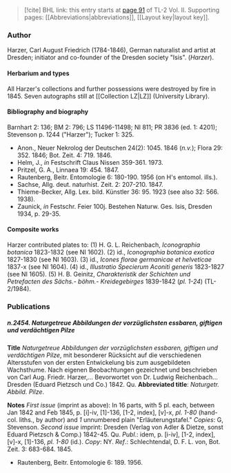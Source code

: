 > [!cite] BHL link: this entry starts at [page 91](https://www.biodiversitylibrary.org/item/103253#page/117/mode/1up) of TL-2 Vol. II.
> Supporting pages: [[Abbreviations|abbreviations]], [[Layout key|layout key]].

### Author

Harzer, Carl August Friedrich (1784-1846), German naturalist and artist at Dresden; initiator and co-founder of the Dresden society "Isis". (*Harzer*).

#### Herbarium and types

All Harzer's collections and further possessions were destroyed by fire in 1845. Seven autographs still at [[Collection LZ|LZ]] (University Library).

#### Bibliography and biography

Barnhart 2: 136; BM 2: 796; LS 11496-11498; NI 811; PR 3836 (ed. 1: 4201); Stevenson p. 1244 ("Harzer"); Tucker 1: 325.
- Anon., Neuer Nekrolog der Deutschen 24(2): 1045. 1846 (*n.v.*); Flora 29: 352. 1846; Bot. Zeit. 4: 719. 1846.
- Helm, J., *in* Festschrift Claus Nissen 359-361. 1973.
- Pritzel, G. A., Linnaea 19: 454. 1847.
- Rautenberg, Beitr. Entomologie 6: 180-190. 1956 (on H's entomol. ills.).
- Sachse, Allg. deut. naturhist. Zeit. 2: 207-210. 1847.
- Thieme-Becker, Allg. Lex. bild. Künstler 36: 95. 1923 (see also 32: 566. 1938).
- Zaunick, *in* Festschr. Feier 100j. Bestehen Naturw. Ges. Isis, Dresden 1934, p. 29-35.

#### Composite works

Harzer contributed plates to:
(1) H. G. L. Reichenbach, *Iconographia botanica* 1823-1832 (see NI 1602).
(2) id., *Iconographia botanica exotica* 1827-1830 (see NI 1603).
(3) id., *Icones florae germanicae et helveticae* 1837-x (see NI 1604).
(4) id., *Illustratio Specierum Aconiti generis* 1823-1827 (see NI 1605).
(5) H. B. Geinitz, *Charakteristik der Schichten und Petrefacten des Sächs.- böhm.- Kreidegebirges* 1839-1842 (*pl. 1-24*) (TL-2/1984).

### Publications

##### n.2454. Naturgetreue Abbildungen der vorzüglichsten essbaren, giftigen und verdächtigen Pilze

**Title**
*Naturgetreue Abbildungen der vorzüglichsten essbaren, giftigen und verdächtigen Pilze*, mit besonderer Rücksicht auf die verschiedenen Altersstufen von der ersten Entwickelung bis zum ausgebildeten Wachsthume. Nach eigenen Beobachtungen gezeichnet und beschrieben von Carl Aug. Friedr. Harzer,... Bevorwortet von Dr. Ludwig Reichenbach... Dresden (Eduard Pietzsch und Co.) 1842. Qu.
**Abbreviated title**: *Naturgetr. Abbild. Pilze*.

**Notes**
*First issue* (imprint as above): In 16 parts, with 5 pl. each, between Jan 1842 and Feb 1845, p. \[i\]-iv, \[1\]-136, \[1-2, index\], \[v\]-x, *pl. 1-80* (hand-col. liths., by author) and *1* unnumbered plain "Erläuterungstafel." *Copies*: G, Stevenson.
*Second issue* imprint: Dresden (Verlag von Adler & Dietze, sonst Eduard Pietzsch & Comp.) 1842-45. Qu. *Publ*.: idem, p. \[i-iv\], \[1-2, index\], \[v\]-x, \[1\]-136, *pl. 1-80* (id.). *Copy*: NY.
*Ref*.: Schlechtendal, D. F. L. von, Bot. Zeit. 3: 683-684. 1845.
- Rautenberg, Beitr. Entomologie 6: 189. 1956.

